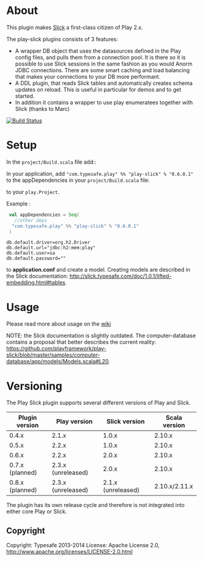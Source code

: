# About

This plugin makes [Slick](http://slick.typesafe.com/) a first-class citizen of Play 2.x.

The play-slick plugins consists of 3 features: 
 - A wrapper DB object that uses the datasources defined in the Play config files, and pulls them from a connection pool. It is there so it is possible to use Slick sessions in the same fashion as you would Anorm JDBC connections. There are some smart caching and load balancing that makes your connections to your DB more performant.
 - A DDL plugin, that reads Slick tables and automatically creates schema updates on reload. This is useful in particular for demos and to get started.
 - In addition it contains a wrapper to use play enumeratees together with Slick (thanks to Marc)

[![Build Status](https://travis-ci.org/playframework/play-slick.png?branch=master)](https://travis-ci.org/playframework/play-slick)

# Setup

In the `project/Build.scala` file add::

In your application, add `"com.typesafe.play" %% "play-slick" % "0.6.0.1"` to the appDependencies in your `project/Build.scala` file:

to your `play.Project`.

Example :

```scala
 val appDependencies = Seq(
   //other deps
  "com.typesafe.play" %% "play-slick" % "0.6.0.1" 
 )
```

```
db.default.driver=org.h2.Driver
db.default.url="jdbc:h2:mem:play"
db.default.user=sa
db.default.password=""
```
to **application.conf** and create a model. Creating models are described in the Slick documentation: http://slick.typesafe.com/doc/1.0.1/lifted-embedding.html#tables. 

# Usage
Please read more about usage on the [wiki](https://github.com/playframework/play-slick/wiki/Usage)

NOTE: the Slick documentation is slightly outdated. 
The computer-database contains a proposal that better describes the current reality: https://github.com/playframework/play-slick/blob/master/samples/computer-database/app/models/Models.scala#L20.

# Versioning

The Play Slick plugin supports several different versions of Play and Slick.

| Plugin version  | Play version       | Slick version      | Scala version |
|-----------------|--------------------|--------------------|---------------|
| 0.4.x           | 2.1.x              | 1.0.x              | 2.10.x        |
| 0.5.x           | 2.2.x              | 1.0.x              | 2.10.x        |
| 0.6.x           | 2.2.x              | 2.0.x              | 2.10.x        |
| 0.7.x (planned) | 2.3.x (unreleased) | 2.0.x              | 2.10.x        |
| 0.8.x (planned) | 2.3.x (unreleased) | 2.1.x (unreleased) | 2.10.x/2.11.x |

The plugin has its own release cycle and therefore is not integrated into either core Play or Slick.

Copyright
---------

Copyright: Typesafe 2013-2014
License: Apache License 2.0, http://www.apache.org/licenses/LICENSE-2.0.html
